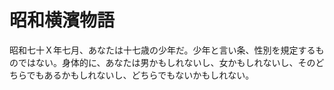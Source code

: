 # 昭和横濱物語

昭和七十Ｘ年七月、あなたは十七歳の少年だ。少年と言い条、性別を規定するものではない。身体的に、あなたは男かもしれないし、女かもしれないし、そのどちらでもあるかもしれないし、どちらでもないかもしれない。
